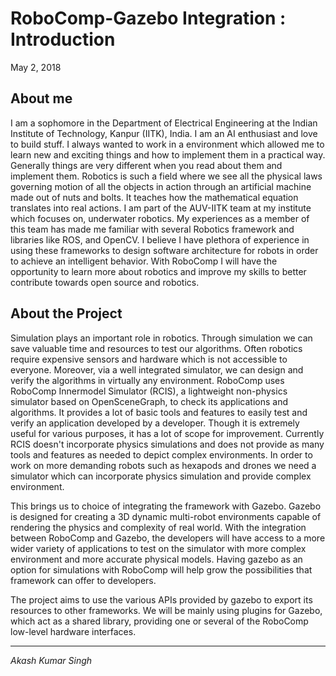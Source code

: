 # RoboComp-Gazebo Integration : Introduction

May 2, 2018

## About me

I am a sophomore in the Department of Electrical Engineering at the Indian Institute of Technology, Kanpur (IITK), India. I am an AI enthusiast and love to build stuff. I always wanted to work in a environment which allowed me to learn new and exciting things and how to implement them in a practical way. Generally things are very different when you read about them and implement them. Robotics is such a field where we see all the physical laws governing motion of all the objects in action through an artificial machine made out of nuts and bolts. It teaches how the mathematical equation translates into real actions. I am part of the AUV-IITK team at my institute which focuses on, underwater robotics. My experiences as a member of this team has made me familiar with several  Robotics framework and libraries like ROS, and OpenCV. I believe I have plethora of experience in using these frameworks to design software architecture for robots in order to achieve an intelligent behavior. With RoboComp I will have the opportunity to learn more about robotics and improve my skills to better contribute towards open source and robotics.

## About the Project

Simulation plays an important role in robotics. Through simulation we can save valuable time and resources to test our algorithms. Often robotics require expensive sensors and hardware which is not accessible to everyone. Moreover, via a well integrated simulator, we can design and verify the algorithms in virtually any environment. RoboComp uses RoboComp Innermodel Simulator (RCIS), a lightweight non-physics simulator based on OpenSceneGraph, to check its applications and algorithms. It provides a lot of basic tools and features to easily test and verify an application developed by a developer. Though it is extremely useful for various purposes, it has a lot of scope for improvement. Currently RCIS doesn't incorporate physics simulations and does not provide as many tools and features as needed to depict complex environments. In order to work on more demanding robots such as hexapods and drones we need a simulator which can incorporate physics simulation and provide complex environment.

This brings us to choice of integrating the framework with Gazebo. Gazebo is designed for creating a 3D dynamic multi-robot environments capable of rendering the physics and complexity of real world. With the integration between RoboComp and Gazebo, the developers will have access to a more wider variety of applications to test on the simulator with more complex environment and more accurate physical models. Having gazebo as an option for simulations with RoboComp will help grow the possibilities that framework can offer to developers.

The project aims to use the various APIs provided by gazebo to export its resources to other frameworks. We will be mainly using plugins for Gazebo, which act as a shared library, providing one or several of the RoboComp low-level hardware interfaces.

* * *
*Akash Kumar Singh*
